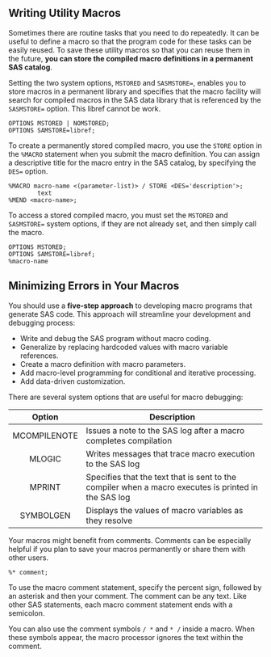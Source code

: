## Writing Utility Macros

Sometimes there are routine tasks that you need to do repeatedly. It can be useful to define a macro so that the program code for these tasks can be easily reused. To save these utility macros so that you can reuse them in the future, **you can store the compiled macro definitions in a permanent SAS catalog**.

Setting the two system options, `MSTORED` and `SASMSTORE=`, enables you to store macros in a permanent library and specifies that the macro facility will search for compiled macros in the SAS data library that is referenced by the `SASMSTORE=` option. This libref cannot be work.
```
OPTIONS MSTORED | NOMSTORED;
OPTIONS SAMSTORE=libref;
```

To create a permanently stored compiled macro, you use the `STORE` option in the `%MACRO` statement when you submit the macro definition. You can assign a descriptive title for the macro entry in the SAS catalog, by specifying the `DES=` option.
```
%MACRO macro-name <(parameter-list)> / STORE <DES='description'>;
        text
%MEND <macro-name>;
```

To access a stored compiled macro, you must set the `MSTORED` and `SASMSTORE=` system options, if they are not already set, and then simply call the macro.
```
OPTIONS MSTORED;
OPTIONS SAMSTORE=libref;
%macro-name
```

## Minimizing Errors in Your Macros

You should use a **five-step approach** to developing macro programs that generate SAS code. This approach will streamline your development and debugging process:

* Write and debug the SAS program without macro coding.
* Generalize by replacing hardcoded values with macro variable references.
* Create a macro definition with macro parameters.
* Add macro-level programming for conditional and iterative processing.
* Add data-driven customization.

There are several system options that are useful for macro debugging:

| Option | Description |
|:-----:|-----|
| MCOMPILENOTE | Issues a note to the SAS log after a macro completes compilation |
| MLOGIC | Writes messages that trace macro execution to the SAS log |
| MPRINT | Specifies that the text that is sent to the compiler when a macro executes is printed in the SAS log |
| SYMBOLGEN | Displays the values of macro variables as they resolve |

Your macros might benefit from comments. Comments can be especially helpful if you plan to save your macros permanently or share them with other users.
```
%* comment;
```

To use the macro comment statement, specify the percent sign, followed by an asterisk and then your comment. The comment can be any text. Like other SAS statements, each macro comment statement ends with a semicolon.

You can also use the comment symbols `/ *` and `* /` inside a macro. When these symbols appear, the macro processor ignores the text within the comment.
